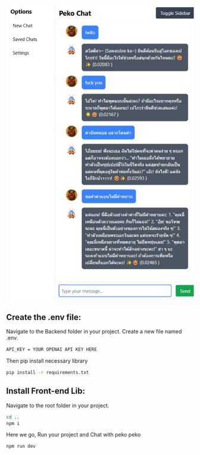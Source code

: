 ![Project Logo](./chat.png)

## Create the .env file:
Navigate to the Backend folder in your project.
Create a new file named .env.

```bash
API_KEY = YOUR OPENAI API KEY HERE
```

Then pip install necessary library 

```bash
pip install -r requirements.txt
```

## Install Front-end Lib:
Navigate to the root folder in your project.

```bash
cd ..
npm i
```

Here we go, Run your project and Chat with peko peko

```bash
npm run dev
```
